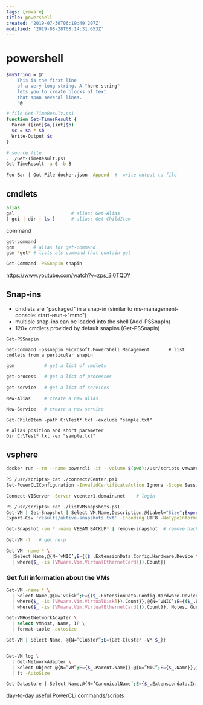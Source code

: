 ```yaml
---
tags: [vmware]
title: powershell
created: '2019-07-30T06:19:49.207Z'
modified: '2019-08-28T08:14:31.653Z'
---
```


# powershell

```sh
$myString = @"
	This is the first line
	of a very long string. A "here string"
	lets you to create blocks of text
	that span several lines.
	"@
```

```sh
# file Get-TimeResult.ps1
function Get-TimesResult {
  Param ([int]$a,[int]$b)
  $c = $a * $b
  Write-Output $c
}

# source file
. ./Get-TimeResult.ps1
Get-TimeResult -a 6 -b 8
```

```sh
Foo-Bar | Out-File docker.json -Append  #  write output to file
```

## cmdlets
```sh
alias
gal                     # alias: Get-Alias
[ gci | dir | ls ]      # alias: Get-ChildItem
```

command
```sh
get-command
gcm       # alias for get-command
gcm *get* # lists als command that contain get

Get-Command -PSSnapin snapin
```
https://www.youtube.com/watch?v=zps_3l0TQDY

## Snap-ins

* cmdlets are "packaged" in a snap-in (similar to ms-management-console: start->run->"mmc")
* multiple snap-ins can be loaded into the shell (Add-PSSnapIn)
* 120+ cmdlets provided by default snapins (Get-PSSnapin)

```
Get-PSSnapin

Get-Command -pssnapin Microsoft.PowerShell.Management       # list cmdlets from a perticular snapin
```

```sh
gcm           # get a list of cmdlets

get-process   # get a list of processes

get-service   # get a list of services

New-Alias     # create a new alias

New-Service   # create a new service
```

```
Get-ChildItem -path C:\Test*.txt -exclude "sample.txt"

# alias position and short parameter
Dir C:\Test*.txt -ex "sample.txt"
```

## vsphere
```sh
docker run --rm --name powercli -it --volume $(pwd):/usr/scripts vmware/powerclicore

PS /usr/scripts> cat ./connectVCenter.ps1
Set-PowerCLIConfiguration -InvalidCertificateAction Ignore -Scope Session

Connect-VIServer -Server vcenter1.domain.net    # login 
```

```sh
PS /usr/scripts> cat ./listVMsnapshots.ps1
Get-VM | Get-Snapshot | Select VM,Name,Description,@{Label="Size";Expression={"{0:N2} GB" -f ($_.SizeGB)}},Created |
Export-Csv 'results/aktive-snapshots.txt' -Encoding UTF8 -NoTypeInformation -Delimiter "|"

Get-Snapshot -vm * -name VEEAM BACKUP* | remove-snapshot  # remove backups snapshots
```

```sh
Get-VM -?   # get help

Get-VM -name * \
  |Select Name,@{N=’vNIC’;E={($_.ExtensionData.Config.Hardware.Device \
  | where{$_ -is [VMware.Vim.VirtualEthernetCard]}).Count}}
```
### Get full information about the VMs
```sh
Get-VM -name * \
  | Select Name,@{N=’vDisk’;E={($_.ExtensionData.Config.Hardware.Device \
  | where{$_ -is [VMware.Vim.VirtualDisk]}).Count}},@{N=’vNIC’;E={($_.ExtensionData.Config.Hardware.Device \
  | where{$_ -is [VMware.Vim.VirtualEthernetCard]}).Count}}, Notes, Guest, NumCpu, CoresPerSocket, MemoryGB, ResourcePool, UsedSpaceGB, ProvisionedSpaceGB

Get-VMHostNetworkAdapter \
  | select VMhost, Name, IP \
  | format-table -autosize

Get-VM | Select Name, @{N=”Cluster”;E={Get-Cluster -VM $_}}


Get-VM log \
  | Get-NetworkAdapter \
  | Select-Object @{N=”VM”;E={$_.Parent.Name}},@{N=”NIC”;E={$_.Name}},@{N=”Network”;E={$_.NetworkName}} \
  | ft -AutoSize

Get-Datastore | Select Name,@{N=’CanonicalName’;E={$_.Extensiondata.Info.Vmfs.Extent[0].DiskName}}
```
[day-to-day useful PowerCLi commands/scripts](https://arabitnetwork.com/2018/07/31/for-vmware-admins-day-to-day-useful-powercli-commands-scripts/amp/)
